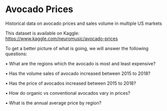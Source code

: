 # Avocado Prices
Historical data on avocado prices and sales volume in multiple US markets

This dataset is available on Kaggle: https://www.kaggle.com/neuromusic/avocado-prices

To get a better picture of what is going, we will answer the following questions:

• What are the regions which the avocado is most and least expensive?

• Has the volume sales of avocado increased between 2015 to 2018?

• Has the price of avocados increased between 2015 to 2018?

• How do organic vs conventional avocados vary in prices?

• What is the annual average price by region?
